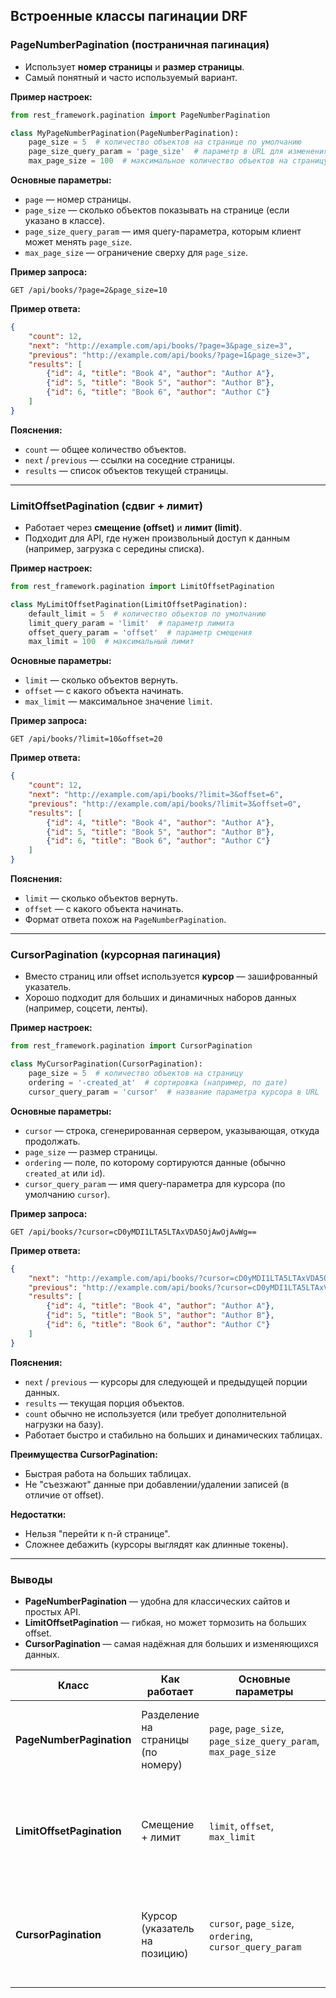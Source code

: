 ## Встроенные классы пагинации DRF

### PageNumberPagination (постраничная пагинация)

* Использует **номер страницы** и **размер страницы**.
* Самый понятный и часто используемый вариант.

**Пример настроек:**

```python
from rest_framework.pagination import PageNumberPagination

class MyPageNumberPagination(PageNumberPagination):
    page_size = 5  # количество объектов на странице по умолчанию
    page_size_query_param = 'page_size'  # параметр в URL для изменения размера
    max_page_size = 100  # максимальное количество объектов на страницу
```

**Основные параметры:**

* `page` — номер страницы.
* `page_size` — сколько объектов показывать на странице (если указано в классе).
* `page_size_query_param` — имя query-параметра, которым клиент может менять `page_size`.
* `max_page_size` — ограничение сверху для `page_size`.


**Пример запроса:**

```
GET /api/books/?page=2&page_size=10
```

**Пример ответа:**

```json
{
    "count": 12,
    "next": "http://example.com/api/books/?page=3&page_size=3",
    "previous": "http://example.com/api/books/?page=1&page_size=3",
    "results": [
        {"id": 4, "title": "Book 4", "author": "Author A"},
        {"id": 5, "title": "Book 5", "author": "Author B"},
        {"id": 6, "title": "Book 6", "author": "Author C"}
    ]
}
```

**Пояснения:**

* `count` — общее количество объектов.
* `next` / `previous` — ссылки на соседние страницы.
* `results` — список объектов текущей страницы.


---

### LimitOffsetPagination (сдвиг + лимит)

* Работает через **смещение (offset)** и **лимит (limit)**.
* Подходит для API, где нужен произвольный доступ к данным (например, загрузка с середины списка).

**Пример настроек:**

```python
from rest_framework.pagination import LimitOffsetPagination

class MyLimitOffsetPagination(LimitOffsetPagination):
    default_limit = 5  # количество объектов по умолчанию
    limit_query_param = 'limit'  # параметр лимита
    offset_query_param = 'offset'  # параметр смещения
    max_limit = 100  # максимальный лимит
```

**Основные параметры:**

* `limit` — сколько объектов вернуть.
* `offset` — с какого объекта начинать.
* `max_limit` — максимальное значение `limit`.

**Пример запроса:**

```
GET /api/books/?limit=10&offset=20
```

**Пример ответа:**

```json
{
    "count": 12,
    "next": "http://example.com/api/books/?limit=3&offset=6",
    "previous": "http://example.com/api/books/?limit=3&offset=0",
    "results": [
        {"id": 4, "title": "Book 4", "author": "Author A"},
        {"id": 5, "title": "Book 5", "author": "Author B"},
        {"id": 6, "title": "Book 6", "author": "Author C"}
    ]
}
```

**Пояснения:**

* `limit` — сколько объектов вернуть.
* `offset` — с какого объекта начинать.
* Формат ответа похож на `PageNumberPagination`.


---

### CursorPagination (курсорная пагинация)

* Вместо страниц или offset используется **курсор** — зашифрованный указатель.
* Хорошо подходит для больших и динамичных наборов данных (например, соцсети, ленты).

**Пример настроек:**

```python
from rest_framework.pagination import CursorPagination

class MyCursorPagination(CursorPagination):
    page_size = 5  # количество объектов на страницу
    ordering = '-created_at'  # сортировка (например, по дате)
    cursor_query_param = 'cursor'  # название параметра курсора в URL
```

**Основные параметры:**

* `cursor` — строка, сгенерированная сервером, указывающая, откуда продолжать.
* `page_size` — размер страницы.
* `ordering` — поле, по которому сортируются данные (обычно `created_at` или `id`).
* `cursor_query_param` — имя query-параметра для курсора (по умолчанию `cursor`).

**Пример запроса:**

```
GET /api/books/?cursor=cD0yMDI1LTA5LTAxVDA5OjAwOjAwWg==
```

**Пример ответа:**

```json
{
    "next": "http://example.com/api/books/?cursor=cD0yMDI1LTA5LTAxVDA5OjEwOjAwWg==",
    "previous": "http://example.com/api/books/?cursor=cD0yMDI1LTA5LTAxVDA4OjUwOjAwWg==",
    "results": [
        {"id": 4, "title": "Book 4", "author": "Author A"},
        {"id": 5, "title": "Book 5", "author": "Author B"},
        {"id": 6, "title": "Book 6", "author": "Author C"}
    ]
}
```

**Пояснения:**

* `next` / `previous` — курсоры для следующей и предыдущей порции данных.
* `results` — текущая порция объектов.
* `count` обычно не используется (или требует дополнительной нагрузки на базу).
* Работает быстро и стабильно на больших и динамических таблицах.



**Преимущества CursorPagination:**

* Быстрая работа на больших таблицах.
* Не "съезжают" данные при добавлении/удалении записей (в отличие от offset).

**Недостатки:**

* Нельзя "перейти к n-й странице".
* Сложнее дебажить (курсоры выглядят как длинные токены).


---

### Выводы

* **PageNumberPagination** — удобна для классических сайтов и простых API.
* **LimitOffsetPagination** — гибкая, но может тормозить на больших offset.
* **CursorPagination** — самая надёжная для больших и изменяющихся данных.



| Класс                     | Как работает                       | Основные параметры                                            | Плюсы                                                            | Минусы                                                                 |
| ------------------------- | ---------------------------------- | ------------------------------------------------------------- | ---------------------------------------------------------------- | ---------------------------------------------------------------------- |
| **PageNumberPagination**  | Разделение на страницы (по номеру) | `page`, `page_size`, `page_size_query_param`, `max_page_size` | ✔ Понятна пользователям<br>✔ Простая реализация                  | ✖ При изменении данных страницы могут «съезжать»                       |
| **LimitOffsetPagination** | Смещение + лимит                   | `limit`, `offset`, `max_limit`                                | ✔ Гибкость (можно начать с любого места)<br>✔ Подходит для API   | ✖ Медленно при больших offset<br>✖ Данные могут «съезжать»             |
| **CursorPagination**      | Курсор (указатель на позицию)      | `cursor`, `page_size`, `ordering`, `cursor_query_param`       | ✔ Стабильна при изменении данных<br>✔ Высокая производительность | ✖ Нельзя перейти к «странице 5»<br>✖ Сложнее дебажить (длинные токены) |

